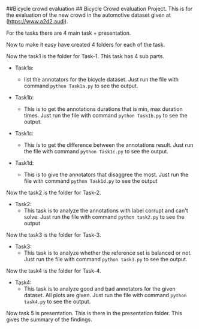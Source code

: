 ##Bicycle crowd evaluation ##
Bicycle Crowd evaluation Project. This is for the evaluation of the new crowd in the automotive dataset given at (https://www.a2d2.audi). 

For the tasks there are 4 main task + presentation. 

Now to make it easy have created 4 folders for each of the task. 

Now the task1 is the folder for Task-1. This task has 4 sub parts.
* Task1a: 
    - list the annotators for the bicycle dataset. Just run the file with command  `python Task1a.py` to see the output. 
    
* Task1b: 
    - This is to get the annotations durations that is min, max duration times. Just run the file with command  `python Task1b.py` to see the output. 
      
* Task1c: 
    - This is to get the difference between the annotations result. Just run the file with command  `python Task1c.py` to see the output. 
    
* Task1d: 
    - This is to give the annotators that disaggree the most. Just run the file with command  `python Task1d.py` to see the output
    
Now the task2 is the folder for Task-2. 

* Task2: 
   - This task is to analyze the annotations with label corrupt and can't solve. Just run the file with command  `python task2.py` to see the output

Now the task3 is the folder for Task-3. 

* Task3: 
   - This task is to analyze whether the reference set is balanced or not. Just run the file with command  `python task3.py` to see the output.
  
Now the task4 is the folder for Task-4. 
* Task4: 
   - This task is to analyze good and bad annotators for the given dataset. All plots are given. Just run the file with command  `python task4.py` to see the output.
  

Now task 5 is presentation. This is there in the presentation folder. This gives the summary of the findings. 

